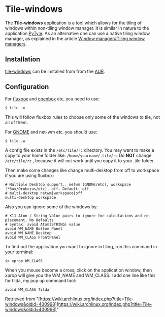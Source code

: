 # Tile-windows

The **Tile-windows** application is a tool which allows for the tiling of windows within non-tiling window manager. It is similar in nature to the application [PyTyle](/index.php/PyTyle "PyTyle"). As an alternative one can use a native tiling window manager, as explained in the article [Window manager#Tiling window managers](/index.php/Window_manager#Tiling_window_managers "Window manager").

## Installation

[tile-windows](https://aur.archlinux.org/packages/tile-windows/) can be installed from from the [AUR](/index.php/AUR "AUR").

## Configuration

For [fluxbox](/index.php/Fluxbox "Fluxbox") and [openbox](/index.php/Openbox "Openbox") etc, you need to use:

```
$ tile -m

```

This will follow fluxbox rules to choose only some of the windows to tile, not all of them.

For [GNOME](/index.php/GNOME "GNOME") and net-wm etc. you should use:

```
$ tile -w

```

A config file exists in the `/etc/tile/rc` directory. You may want to make a copy to your home folder like: `/home/yourname/.tile/rc` Do **NOT** change `/etc/tile/rc` , because it will not work until you copy it to your .tile folder.

Then make some changes like change multi-desktop from off to workspace if you are using fluxbox:

```
# Multiple Desktop support.. netwm (GNOME/etc), workspace (*Box/Oroborus/etc), off. Default: off
# multi-desktop netwm|workspace|off
multi-desktop workspace

```

Also you can ignore some of the windows by:

```
# X11 Atom / String Value pairs to ignore for calculations and re-placement. No Defaults
# Syntax: avoid Atom(STRING) value
avoid WM_NAME Bottom Panel
avoid WM_NAME Desktop
avoid WM_CLASS FrontPanel

```

To find out the application you want to ignore in tiling, run this command in your terminal:

```
$> xprop WM_CLASS

```

When you mouse become a cross, click on the application window, then xprop will give you the WM_NAME and WM_CLASS. I add one line like this for tilda, my pop up command tool:

```
avoid WM_CLASS Tilda

```

Retrieved from "[https://wiki.archlinux.org/index.php?title=Tile-windows&oldid=400998](https://wiki.archlinux.org/index.php?title=Tile-windows&oldid=400998)"